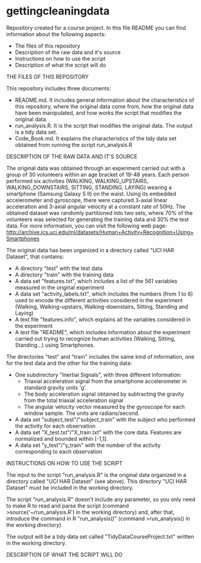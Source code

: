 gettingcleaningdata
===================

Repository created for a course project. In this file README you can find information about the following aspects:

   * The files of this repository
   * Description of the raw data and it's source
   * Instructions on how to use the script
   * Description of what the script will do

THE FILES OF THIS REPOSITORY

   This repository includes three documents:
   * README.md. It includes general information about the characteristics of this repository, where the original data come from, how the original data have been manipulated, and how works the script that modifies the original data.
   * run_analysis.R. It is the script that modifies the original data. The output is a tidy data set.
   * Code_Book.md. It explains the characteristics of the tidy data set obtained from running the script run_analysis.R


DESCRIPTION OF THE RAW DATA AND IT'S SOURCE

   The original data was obtained through an experiment carried out with a group of 30 volunteers within an age bracket of 19-48 years. Each person performed six activities (WALKING, WALKING_UPSTAIRS, WALKING_DOWNSTAIRS, SITTING, STANDING, LAYING) wearing a smartphone (Samsung Galaxy S II) on the waist. Using its embedded accelerometer and gyroscope, there were captured 3-axial linear acceleration and 3-axial angular velocity at a constant rate of 50Hz. The obtained dataset was randomly partitioned into two sets, where 70% of the volunteers was selected for generating the training data and 30% the test data. For more information, you can visit the following web page: http://archive.ics.uci.edu/ml/datasets/Human+Activity+Recognition+Using+Smartphones
   
   The original data has been organized in a directory called "UCI HAR Dataset", that contains:
   * A directory "test" with the test data
   * A directory "train" with the training data
   * A data set "features.txt", which includes a list of the 561 variables measured in the original experiment
   * A data set "activity_labels.txt", which includes the numbers (from 1 to 6) used to encode the different activities considered in the experiment (Walking, Walking-upstairs, Walking-downstairs, Sitting, Standing and Laying)
   * A text file "features.info", which explains all the variables considered in the experiment
   * A text file "README", which includes information about the experiment carried out trying to recognize human activities (Walking, Sitting, Standing...) using Smartphones.
   
   The directories "test" and "train" includes the same kind of information, one for the test data and the other for the training data:
   * One subdirectory "Inertial Signals", with three different information:
       - Triaxial acceleration signal from the smartphone accelerometer in standard gravity units 'g'.
       - The body acceleration signal obtained by subtracting the gravity from the total triaxial acceleration signal
       - The angular velocity vector measured by the gyroscope for each window sample. The units are radians/second. 
   * A data set "subject_test"/"subject_train" with the subject who performed the activity for each observation
   * A data set "X_test.txt"/"X_train.txt" with the core data. Features are normalized and bounded within [-1,1].
   * A data set "y_test"/"y_train" with the number of the activity corresponding to each observation
      
   
   


INSTRUCTIONS ON HOW TO USE THE SCRIPT

   The input to the script "run_analysis.R" is the original data organized in a directory called "UCI HAR Dataset" (see above). This directory "UCI HAR Dataset" must be included in the working directory.
   
   The script "run_analysis.R" doesn't include any parameter, so you only need to make R to read and parse the script (command >source('~/run_analysis.R') in the working directory) and, after that, introduce the command in R "run_analysis()" (command >run_analysis() in the working directory).
   
   The output will be a tidy data set called "TidyDataCourseProject.txt" written in the working directory.



DESCRIPTION OF WHAT THE SCRIPT WILL DO
